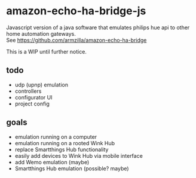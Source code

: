 # amazon-echo-ha-bridge-js
Javascript version of a java software that emulates philips hue api to other home automation gateways.   
See https://github.com/armzilla/amazon-echo-ha-bridge

This is a WIP until further notice.

## todo
- udp (upnp) emulation
- controllers
- configurator UI
- project config

## goals
- emulation running on a computer
- emulation running on a rooted Wink Hub
- replace Smartthings Hub functionality
- easily add devices to Wink Hub via mobile interface
- add Wemo emulation (maybe)
- Smartthings Hub emulation (possible?  maybe)
